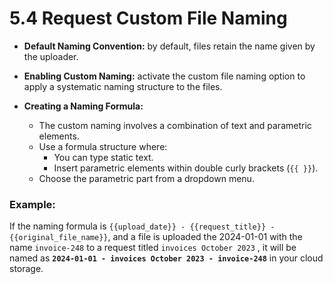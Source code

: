 # 5.4 Request Custom File Naming

- **Default Naming Convention:** by default, files retain the name given by the uploader.

- **Enabling Custom Naming:** activate the custom file naming option to apply a systematic naming structure to the files.


- **Creating a Naming Formula:**
  - The custom naming involves a combination of text and parametric elements.
  - Use a formula structure where:
    - You can type static text.
    - Insert parametric elements within double curly brackets (`{{ }}`).
  - Choose the parametric part from a dropdown menu.

### **Example:**
If the naming formula is `{{upload_date}} - {{request_title}} - {{original_file_name}}`, and a file is uploaded the 2024-01-01 with the name `invoice-248` to a request titled `invoices October 2023` , it will be named as **`2024-01-01 - invoices October 2023 - invoice-248`** in your cloud storage.


